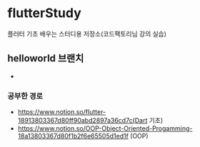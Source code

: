 # flutterStudy
플러터 기초 배우는 스터디용 저장소(코드팩토리님 강의 실습)

## helloworld 브랜치
- 
### 공부한 경로
- https://www.notion.so/flutter-18913803367d80ff90abd2897a36cd7c(Dart 기초)
- https://www.notion.so/OOP-Object-Oriented-Progamming-18a13803367d80f1b2f6e65505d1ed1f (OOP)
